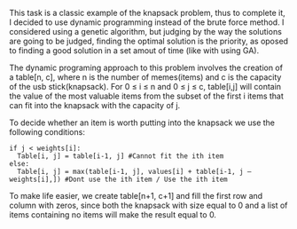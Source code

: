 This task is a classic example of the knapsack problem, thus to complete it, I decided to use dynamic programming instead of the brute force method. I considered using a genetic algorithm, but judging by the way the solutions are going to be judged, finding the optimal solution is the priority, as oposed to finding a good solution in a set amout of time (like with using GA).

The dynamic programing approach to this problem involves the creation of a table[n, c], where n is the number of memes(items) and c is the capacity of the usb stick(knapsack). For 0 ≤ i ≤ n and 0 ≤ j ≤ c, table[i,j] will contain the value of the most valuable items from the subset of the first i items that can fit into the knapsack with the capacity of j.

To decide whether an item is worth putting into the knapsack we use the following conditions:
```
if j < weights[i]:
  Table[i, j] = table[i-1, j] #Cannot fit the ith item
else:
  Table[i, j] = max(table[i-1, j], values[i] + table[i-1, j – weights[i],]) #Dont use the ith item / Use the ith item
```
To make life easier, we create table[n+1, c+1] and fill the first row and column with zeros, since both the knapsack with size equal to 0 and a list of items containing no items will make the result equal to 0.
